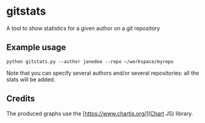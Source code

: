 # gitstats

A tool to show statistics for a given author on a git repository

## Example usage

`python gitstats.py --author janedoe --repo ~/workspace/myrepo`

Note that you can specify several authors and/or several repositories: all the
stats will be added.

## Credits

The produced graphs use the [https://www.chartjs.org/](Chart JS) library.
